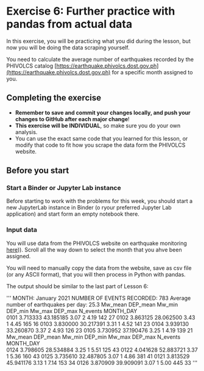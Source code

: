 # Exercise 6: Further practice with pandas from actual data
In this exercise, you will be practicing what you did during the lesson, but now you will be doing the data scraping yourself.

You need to calculate the average number of earthquakes recorded by the PHIVOLCS catalog [https://earthquake.phivolcs.dost.gov.ph](https://earthquake.phivolcs.dost.gov.ph) for a specific month assigned to you.

## Completing the exercise

- **Remember to save and commit your changes locally, and push your changes to GitHub after each major change**!
- **This exercise will be INDIVIDUAL**, so make sure you do your own analysis.
- You can use the exact same code that you learned for this lesson, or modify that code to fit how you scrape the data form the PHIVOLCS website.

## Before you start

### Start a Binder or Jupyter Lab instance 

Before starting to work with the problems for this week, you should start a new JupyterLab instance in Binder (o ryour preferred Jupyter Lab application) and start form an empty notebook there.

### Input data

You will use data from the PHIVOLCS website on earthquake monitoring [here](https://earthquake.phivolcs.dost.gov.ph/))). Scroll all the way down to select the month that you ahve been assigned.

You will need to manually copy the data from the website, save as csv file (or any ASCII format), that you will then process in Python with pandas.

The output should be similar to the last part of Lesson 6:

'''
MONTH: January 2021
NUMBER OF EVENTS RECORDED: 783
Average number of earthquakes per day: 25.3
            Mw_mean   DEP_mean  Mw_min  DEP_min  Mw_max  DEP_max  N_events
MONTH_DAY                                                                 
0101       3.713333  43.185185    3.07        2    4.19      142        27
0102       3.863125  28.062500    3.43        1    4.45      165        16
0103       3.830000  30.217391    3.31        1    4.52      141        23
0104       3.939130  33.260870    3.37        2    4.93      126        23
0105       3.730952  37.190476    3.25        1    4.19      139        21
            Mw_mean   DEP_mean  Mw_min  DEP_min  Mw_max  DEP_max  N_events
MONTH_DAY                                                                 
0124       3.798605  28.534884    3.25        1    5.51      125        43
0122       4.041628  52.883721    3.37        1    5.36      160        43
0125       3.735610  32.487805    3.07        1    4.86      381        41
0121       3.813529  45.941176    3.13        1    7.14      153        34
0126       3.870909  39.909091    3.07        1    5.00      445        33
'''

